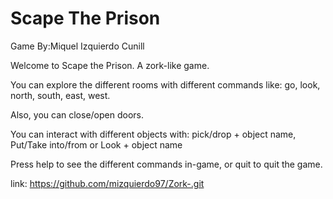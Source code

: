 # Scape The Prison
Game By:Miquel Izquierdo Cunill

Welcome to Scape the Prison. A zork-like game.

You can explore the different rooms with different commands like:
go, look, north, south, east, west.

Also, you can close/open doors.

You can interact with different objects with:
pick/drop + object name, Put/Take <object name> into/from <chest name> or Look + object name

Press help to see the different commands in-game, or quit to quit the game.

link: https://github.com/mizquierdo97/Zork-.git

